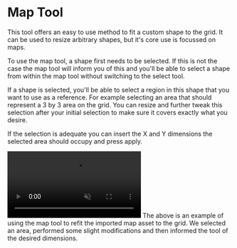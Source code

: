 # Map Tool

This tool offers an easy to use method to fit a custom shape to the grid. It can be used to resize arbitrary shapes, but it's core use is focussed on maps.

To use the map tool, a shape first needs to be selected. If this is not the case the map tool will inform you of this and you'll be able to select a shape from within the map tool without switching to the select tool.

If a shape is selected, you'll be able to select a region in this shape that you want to use as a reference. For example selecting an area that should represent a 3 by 3 area on the grid.
You can resize and further tweak this selection after your initial selection to make sure it covers exactly what you desire.

If the selection is adequate you can insert the X and Y dimensions the selected area should occupy and press apply.

<video autoplay loop muted style="max-width: 680px;">
   <source src="/assets/0.20.0/maptool.webm" type="video/webm">
   <source src="/assets/0.20.0/maptool.mp4" type="video/mp4">
</video>
The above is an example of using the map tool to refit the imported map asset to the grid.  We selected an area, performed some slight modifications and then informed the tool of the desired dimensions.
